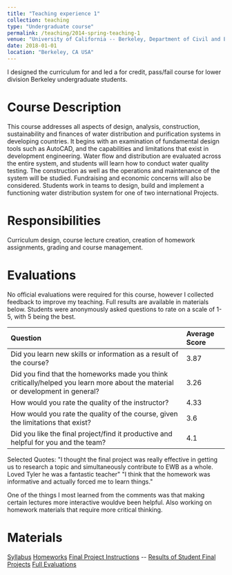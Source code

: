 ```yaml
---
title: "Teaching experience 1"
collection: teaching
type: "Undergraduate course"
permalink: /teaching/2014-spring-teaching-1
venue: "University of California -- Berkeley, Department of Civil and Environmental Engineering"
date: 2018-01-01
location: "Berkeley, CA USA"
---
```


I designed the curriculum for and led a for credit, pass/fail course for lower division Berkeley undergraduate students.

Course Description
======
This course addresses all aspects of design, analysis, construction, sustainability and
finances of water distribution and purification systems in developing countries. It begins with an
examination of fundamental design tools such as AutoCAD, and the capabilities and limitations
that exist in development engineering. Water flow and distribution are evaluated across the
entire system, and students will learn how to conduct water quality testing. The construction as
well as the operations and maintenance of the system will be studied. Fundraising and
economic concerns will also be considered. Students work in teams to design, build and
implement a functioning water distribution system for one of two international Projects.

Responsibilities
======
Curriculum design, course lecture creation, creation of homework assignments, grading and course management.

Evaluations
======
No official evaluations were required for this course, however I collected feedback to improve my teaching. Full results are available in materials below. Students were anonymously asked questions to rate on a scale of 1-5, with 5 being the best.

| Question | Average Score |
| :--- | :--- |
| Did you learn new skills or information as a result of the course? | 3.87 |
| Did you find that the homeworks made you think critically/helped you learn more about the material or development in general? | 3.26 |
| How would you rate the quality of the instructor? | 4.33 |
| How would you rate the quality of the course, given the limitations that exist? | 3.6 |
| Did you like the final project/find it productive and helpful for you and the team? | 4.1 |

Selected Quotes: "I thought the final project was really effective in getting us to research a topic and simultaneously contribute to EWB as a whole. Loved Tyler he was a fantastic teacher" "I think that the homework was informative and actually forced me to learn things."

One of the things I most learned from the comments was that making certain lectures more interactive wouldve been helpful. Also working on homework materials that require more critical thinking.

Materials
======
[Syllabus](https://github.com/tswater/tswater.github.io/raw/master/files/Syllabus_CEE98.pdf) 
[Homeworks](https://github.com/tswater/tswater.github.io/raw/master/files/HW_CEE98.pdf) 
[Final Project Instructions](https://github.com/tswater/tswater.github.io/raw/master/files/FinalProjectInstructions.pdf)  -- [Results of Student Final Projects](https://github.com/tswater/tswater.github.io/raw/master/files/IWD_Final_Project.pdf) 
[Full Evaluations](https://github.com/tswater/tswater.github.io/raw/master/files/CEE98_Eval.xlsx) 

